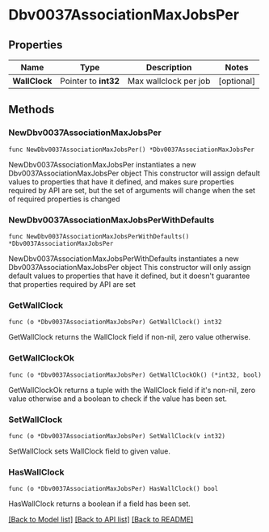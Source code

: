 # Dbv0037AssociationMaxJobsPer

## Properties

Name | Type | Description | Notes
------------ | ------------- | ------------- | -------------
**WallClock** | Pointer to **int32** | Max wallclock per job | [optional] 

## Methods

### NewDbv0037AssociationMaxJobsPer

`func NewDbv0037AssociationMaxJobsPer() *Dbv0037AssociationMaxJobsPer`

NewDbv0037AssociationMaxJobsPer instantiates a new Dbv0037AssociationMaxJobsPer object
This constructor will assign default values to properties that have it defined,
and makes sure properties required by API are set, but the set of arguments
will change when the set of required properties is changed

### NewDbv0037AssociationMaxJobsPerWithDefaults

`func NewDbv0037AssociationMaxJobsPerWithDefaults() *Dbv0037AssociationMaxJobsPer`

NewDbv0037AssociationMaxJobsPerWithDefaults instantiates a new Dbv0037AssociationMaxJobsPer object
This constructor will only assign default values to properties that have it defined,
but it doesn't guarantee that properties required by API are set

### GetWallClock

`func (o *Dbv0037AssociationMaxJobsPer) GetWallClock() int32`

GetWallClock returns the WallClock field if non-nil, zero value otherwise.

### GetWallClockOk

`func (o *Dbv0037AssociationMaxJobsPer) GetWallClockOk() (*int32, bool)`

GetWallClockOk returns a tuple with the WallClock field if it's non-nil, zero value otherwise
and a boolean to check if the value has been set.

### SetWallClock

`func (o *Dbv0037AssociationMaxJobsPer) SetWallClock(v int32)`

SetWallClock sets WallClock field to given value.

### HasWallClock

`func (o *Dbv0037AssociationMaxJobsPer) HasWallClock() bool`

HasWallClock returns a boolean if a field has been set.


[[Back to Model list]](../README.md#documentation-for-models) [[Back to API list]](../README.md#documentation-for-api-endpoints) [[Back to README]](../README.md)


